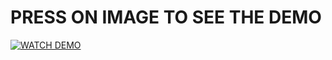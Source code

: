 # PRESS ON IMAGE TO SEE THE DEMO
[![WATCH DEMO](https://img.youtube.com/vi/mAxUuwmZHv4/hqdefault.jpg)](https://youtube.com/shorts/mAxUuwmZHv4)
